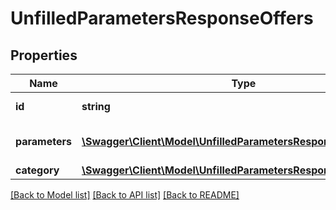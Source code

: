 # UnfilledParametersResponseOffers

## Properties
Name | Type | Description | Notes
------------ | ------------- | ------------- | -------------
**id** | **string** | Identifier of the offer. | [optional] 
**parameters** | [**\Swagger\Client\Model\UnfilledParametersResponseParameters[]**](UnfilledParametersResponseParameters.md) | List of unfilled parameters. | [optional] 
**category** | [**\Swagger\Client\Model\UnfilledParametersResponseCategory**](UnfilledParametersResponseCategory.md) |  | [optional] 

[[Back to Model list]](../../README.md#documentation-for-models) [[Back to API list]](../../README.md#documentation-for-api-endpoints) [[Back to README]](../../README.md)

